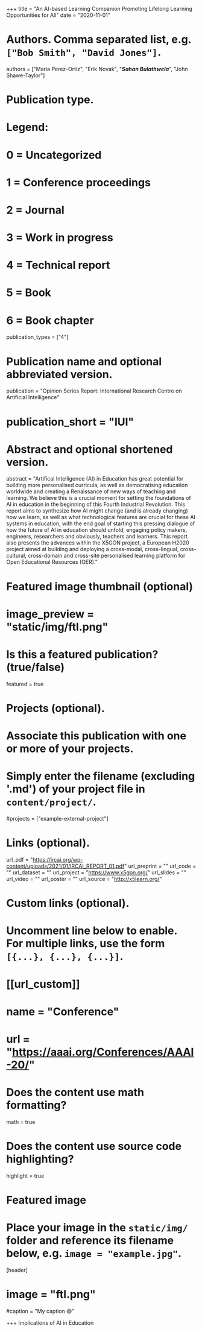 +++
title = "An AI-based Learning Companion Promoting Lifelong Learning Opportunities for All"
date = "2020-11-01"

# Authors. Comma separated list, e.g. `["Bob Smith", "David Jones"]`.

authors = ["Maria Perez-Ortiz", "Erik Novak", "***Sahan Bulathwela***", "John Shawe-Taylor"]

# Publication type.
# Legend:
# 0 = Uncategorized
# 1 = Conference proceedings
# 2 = Journal
# 3 = Work in progress
# 4 = Technical report
# 5 = Book
# 6 = Book chapter
publication_types = ["4"]

# Publication name and optional abbreviated version.
publication = "Opinion Series Report: International Research Centre on Artificial Intelligence"
# publication_short = "IUI"

# Abstract and optional shortened version.

abstract = "Artifical Intelligence (AI) in Education has great potential for building more personalised curricula, as well as democratising education worldwide and creating a Renaissance of new ways of teaching and learning. We believe this is a crucial moment for setting the foundations of AI in education in the beginning of this Fourth Industrial Revolution. This report aims to synthesize how AI might change (and is already changing) how we learn, as well as what technological features are crucial for these AI systems in education, with the end goal of starting this pressing dialogue of how the future of AI in education should unfold, engaging policy makers, engineers, researchers and obviously, teachers and learners. This report also presents the advances within the X5GON project, a European H2020 project aimed at building and deploying a cross-modal, cross-lingual, cross-cultural, cross-domain and cross-site personalised learning platform for Open Educational Resources (OER)."
# Featured image thumbnail (optional)
# image_preview = "static/img/ftl.png"

# Is this a featured publication? (true/false)
featured = true

# Projects (optional).
#   Associate this publication with one or more of your projects.
#   Simply enter the filename (excluding '.md') of your project file in `content/project/`.
#projects = ["example-external-project"]

# Links (optional).
url_pdf = "https://ircai.org/wp-content/uploads/2021/01/IRCAI_REPORT_01.pdf"
url_preprint = ""
url_code = ""
url_dataset = ""
url_project = "https://www.x5gon.org/"
url_slides = ""
url_video = ""
url_poster = ""
url_source = "http://x5learn.org/"

# Custom links (optional).
#   Uncomment line below to enable. For multiple links, use the form `[{...}, {...}, {...}]`.
# [[url_custom]]
# name = "Conference"
# url = "https://aaai.org/Conferences/AAAI-20/"

# Does the content use math formatting?
math = true

# Does the content use source code highlighting?
highlight = true
  
# Featured image
# Place your image in the `static/img/` folder and reference its filename below, e.g. `image = "example.jpg"`.
[header]
# image = "ftl.png"
#caption = "My caption :smile:"

+++
Implications of AI in Education
